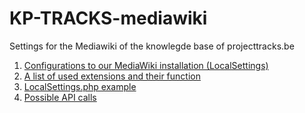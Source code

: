 # KP-TRACKS-mediawiki

Settings for the Mediawiki of the knowlegde base of projecttracks.be

1. [Configurations to our MediaWiki installation (LocalSettings)](Settings.md)
2. [A list of used extensions and their function](Extensions.md)
3. [LocalSettings.php example](LocalSettings.php)
4. [Possible API calls](API-calls.md)
